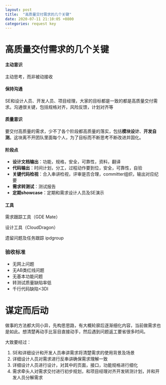 ```yaml
---
layout: post
title:  "高质量交付需求的几个关键"
date: 2020-07-11 21:10:05 +0800
categories: request key
---
```


# 高质量交付需求的几个关键

#### 主动意识

主动思考，而非被动接收

#### 保持沟通

SE和设计人员、开发人员、项目经理，大家的目标都是一致的都是高质量交付需求。沟通很关键，包括规格对齐，风险反馈，计划对齐等

#### 质量意识

要交付高质量的需求，少不了各个阶段都高质量的落实，包括**模块设计**、**开发自测**。这块离不开团队里面每个人，为了目标而不断思考不断改进并固化。

#### 阶段点

- **设计文档输出**：功能，规格，安全，可靠性，资料，翻译
- **代码输出**：时间计划，分工，过程动作要到位，安全，可靠性，自验
- **关键代码检视**：合入串讲检视，评审是否合理，committer组织，输出对应纪要
- **需求转测试**：测试报告
- **定期showcase**：定期和需求设计人员及SE演示

#### 工具

需求跟踪工具（GDE Mate）

设计工具（CloudDragon）

遗留问题及任务跟踪 ipdgroup

### 验收标准

- 无网上问题
- 无AB类红线问题
- 无基本功能问题
- 转测试质量缺陷率低
- 千行代码缺陷<3DI





# 谋定而后动

做事的方法都大同小异，先构思思路，有大概轮廓后逐渐细化内容，当前做需求也是如此。想清楚再动手比盲目直接动手，然后遇到问题返工要省很多时间。

大致要经过：

1. SE和详细设计和开发人员串讲需求将清楚需求的使用背景及场景
2. 详细设计人员对需求进行反串讲确保需求理解一致
3. 详细设计人员进行设计，对其中的页面，接口，功能规格进行细化
4. 需求牵头人对需求交付进行初步规划，和项目经理对齐开发转测计划，并和开发人员分解需求